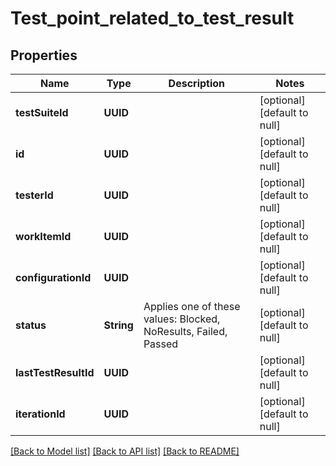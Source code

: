# Test_point_related_to_test_result
## Properties

| Name | Type | Description | Notes |
|------------ | ------------- | ------------- | -------------|
| **testSuiteId** | **UUID** |  | [optional] [default to null] |
| **id** | **UUID** |  | [optional] [default to null] |
| **testerId** | **UUID** |  | [optional] [default to null] |
| **workItemId** | **UUID** |  | [optional] [default to null] |
| **configurationId** | **UUID** |  | [optional] [default to null] |
| **status** | **String** | Applies one of these values: Blocked, NoResults, Failed, Passed | [optional] [default to null] |
| **lastTestResultId** | **UUID** |  | [optional] [default to null] |
| **iterationId** | **UUID** |  | [optional] [default to null] |

[[Back to Model list]](../README.md#documentation-for-models) [[Back to API list]](../README.md#documentation-for-api-endpoints) [[Back to README]](../README.md)

